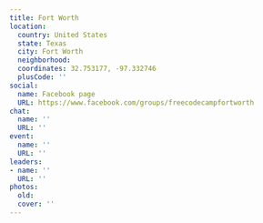 ```yaml
---
title: Fort Worth
location:
  country: United States
  state: Texas
  city: Fort Worth
  neighborhood: 
  coordinates: 32.753177, -97.332746
  plusCode: ''
social:
  name: Facebook page
  URL: https://www.facebook.com/groups/freecodecampfortworth
chat:
  name: ''
  URL: ''
event:
  name: ''
  URL: ''
leaders:
- name: ''
  URL: ''
photos:
  old: 
  cover: ''
---
```

